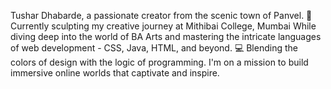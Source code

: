 Tushar Dhabarde, a passionate creator from the scenic town of Panvel.
🎨 Currently sculpting my creative journey at Mithibai College, Mumbai
While diving deep into the world of BA Arts and mastering the intricate languages of web development - CSS, Java, HTML, and beyond.
💻 Blending the colors of design with the logic of programming.
I'm on a mission to build immersive online worlds that captivate and inspire. 

<!---
tushardhabarde002/tushardhabarde002 is a ✨ special ✨ repository because its `README.md` (this file) appears on your GitHub profile.
You can click the Preview link to take a look at your changes.
--->
